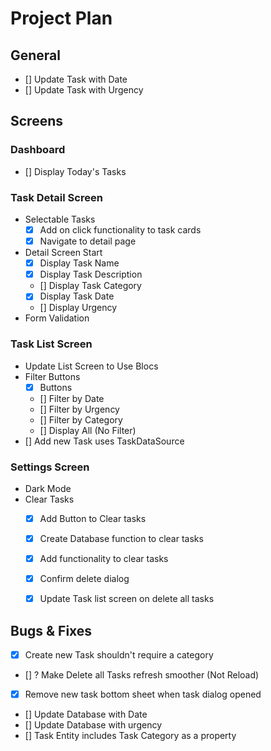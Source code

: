 # Project Plan

## General

- [] Update Task with Date
- [] Update Task with Urgency

## Screens

### Dashboard

- [] Display Today's Tasks

### Task Detail Screen

- Selectable Tasks
    - [x] Add on click functionality to task cards
    - [x] Navigate to detail page
- Detail Screen Start
    - [x] Display Task Name
    - [x] Display Task Description
    - [] Display Task Category
    - [x] Display Task Date
    - [] Display Urgency
- Form Validation

### Task List Screen

- Update List Screen to Use Blocs
- Filter Buttons
    - [x] Buttons
    - [] Filter by Date
    - [] Filter by Urgency 
    - [] Filter by Category
    - [] Display All (No Filter)
- [] Add new Task uses TaskDataSource

### Settings Screen

- Dark Mode
- Clear Tasks
    - [x] Add Button to Clear tasks
    - [x] Create Database function to clear tasks
    - [x] Add functionality to clear tasks
    - [x] Confirm delete dialog 
    - [x] Update Task list screen on delete all tasks
 


## Bugs & Fixes
- [x] Create new Task shouldn't require a category
- [] ? Make Delete all Tasks refresh smoother (Not Reload)
- [x] Remove new task bottom sheet when task dialog opened
- [] Update Database with Date
- [] Update Database with urgency
- [] Task Entity includes Task Category as a property